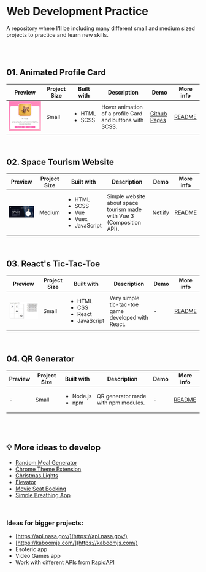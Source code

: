 # Web Development Practice
A repository where I'll be including many different small and medium sized projects to practice and learn new skills.

<br><br>


## 01. Animated Profile Card

| Preview  | Project Size | Built with | Description | Demo | More info |
| ------------- | ------------- | ------------- | ------------- | ------------- | ------------- |
| <img src="https://github.com/carla-ng/web-development-practice/blob/main/animated-profile-card/assets/readme_image_1.jpg?raw=true" alt="Profile Card" width="300px" height="auto"> | Small | <ul><li>HTML</li><li>SCSS</li></ul> | Hover animation of a profile Card and buttons with SCSS. | [Github Pages](https://carla-ng.github.io/web-development-practice/animated-profile-card/index.html) | [README](https://github.com/carla-ng/web-development-practice/blob/main/animated-profile-card/README.md)

<br>

## 02. Space Tourism Website

| Preview | Project Size | Built with | Description | Demo | More info |
| ------------- | ------------- | ------------- | ------------- | ------------- | ------------- |
| <img src="https://github.com/carla-ng/web-development-practice/blob/main/space-tourism-website/src/assets/readme_image_1.jpg?raw=true" alt="Space Tourism Website" width="300px" height="auto"> | Medium | <ul><li>HTML</li><li>SCSS</li><li>Vue</li><li>Vuex</li><li>JavaScript</li></ul> | Simple website about space tourism made with Vue 3 (Composition API). | [Netlify](https://carla-ng-space-tourism.netlify.app/) | [README](https://github.com/carla-ng/web-development-practice/blob/main/space-tourism-website/README.md)

<br>

## 03. React's Tic-Tac-Toe

| Preview | Project Size | Built with | Description | Demo | More info |
| ------------- | ------------- | ------------- | ------------- | ------------- | ------------- |
| <img src="https://github.com/carla-ng/web-development-practice/blob/main/tic-tac-toe/src/assets/readme_image_1.jpg?raw=true" alt="React Tic Tac Toe" width="300px" height="auto"> | Small | <ul><li>HTML</li><li>CSS</li><li>React</li><li>JavaScript</li></ul> | Very simple tic-tac-toe game developed with React. | - | [README](https://github.com/carla-ng/web-development-practice/blob/main/tic-tac-toe/README.md)

<br>

## 04. QR Generator

| Preview | Project Size | Built with | Description | Demo | More info |
| ------------- | ------------- | ------------- | ------------- | ------------- | ------------- |
| - | Small | <ul><li>Node.js</li><li>npm</li></ul> | QR generator made with npm modules. | - | [README](https://github.com/carla-ng/web-development-practice/blob/main/qr-code-generator/README.md)


<br><br>


## :bulb: More ideas to develop
* [Random Meal Generator](https://github.com/florinpop17/app-ideas/blob/master/Projects/1-Beginner/Random-Meal-Generator.md)
* [Chrome Theme Extension](https://github.com/florinpop17/app-ideas/blob/master/Projects/2-Intermediate/Chrome-Theme-Extension.md)
* [Christmas Lights](https://github.com/florinpop17/app-ideas/blob/master/Projects/1-Beginner/Christmas-Lights-App.md)
* [Elevator](https://github.com/florinpop17/app-ideas/blob/master/Projects/3-Advanced/Elevator-App.md)
* [Movie Seat Booking](https://github.com/bradtraversy/vanillawebprojects/tree/master/movie-seat-booking)
* [Simple Breathing App](https://github.com/bradtraversy/vanillawebprojects/tree/master/relaxer-app)

<br>

### Ideas for bigger projects:
* [https://api.nasa.gov/](https://api.nasa.gov/)
* [https://kaboomjs.com/](https://kaboomjs.com/)
* Esoteric app
* Video Games app
* Work with different APIs from [RapidAPI](https://rapidapi.com/hub)

